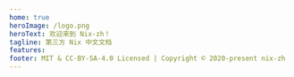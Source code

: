 ```yaml
---
home: true
heroImage: /logo.png
heroText: 欢迎来到 Nix-zh！
tagline: 第三方 Nix 中文文档
features:
footer: MIT & CC-BY-SA-4.0 Licensed | Copyright © 2020-present nix-zh
---
```


